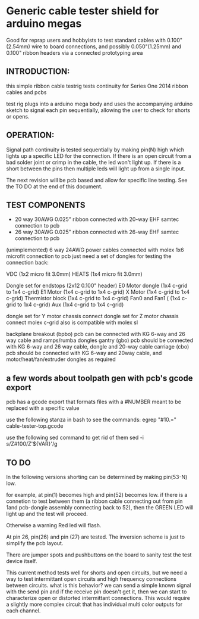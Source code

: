 Generic cable tester shield for arduino megas
=============================================
Good for reprap users and hobbyists to test standard cables with 0.100"(2.54mm) wire to board connections,  and possibly 0.050"(1.25mm) and 0.100" ribbon headers via a connected prototyping area

INTRODUCTION:
-------------
this simple ribbon cable testrig tests continuity for Series One 2014 ribbon cables and pcbs

test rig plugs into a arduino mega body and uses the accompanying arduino
sketch to signal each pin sequentially, allowing the user to check for shorts or opens.

OPERATION:
----------
Signal path continuity is tested sequentially by making pin(N) high which
lights up a specific LED for the connection.  If there is an open circuit from a bad solder joint or crimp
in the cable, the led won't light up.  If there is a short between the pins then multiple leds will light up from a single input. 

The next revision will be pcb based and allow for specific line testing. See
the TO DO at the end of this document.

TEST COMPONENTS
---------------
* 20 way 30AWG 0.025" ribbon connected with 20-way EHF samtec connection to pcb
* 26 way 30AWG 0.025" ribbon connected with 26-way EHF samtec connection to pcb

(unimplemented)
<block>6 way  24AWG power cables connected with molex 1x6 microfit connection to pcb
just need a set of dongles for testing the connection back:

VDC (1x2 micro fit 3.0mm)
HEATS (1x4 micro fit 3.0mm)

Dongle set for endstops (2x12 0.100" header) 
E0 Motor dongle (1x4 c-grid to 1x4 c-grid)
E1 Motor (1x4 c-grid to 1x4 c-grid)
X Motor (1x4 c-grid to 1x4 c-grid)
Thermistor block (1x4 c-grid to 1x4 c-grid)
Fan0 and Fan1 ( (1x4 c-grid to 1x4 c-grid)
Aux   (1x4 c-grid to 1x4 c-grid)

dongle set for Y motor chassis connect
dongle set for Z motor chassis connect
</block>
molex c-grid also is compatible  with molex sl

backplane breakout (bpbo) pcb can be connected with KG 6-way and 26 way cable and ramps/rumba dongles
gantry (gbo) pcb should be connected with KG 6-way and 26 way cable, dongle and 20-way cable
carriage (cbo) pcb should be connected with KG 6-way and 20way cable, and motor/heat/fan/extruder dongles as required

a few words about toolpath gen with pcb's gcode export
------------------------------------------------------
pcb has a gcode export that formats files with a #NUMBER meant to be
replaced with a specific value

use the following stanza in bash to see the commands: 
egrep "#10.=" cable-tester-top.gcode

use the following sed command to get rid of them
sed -i s/Z\#100/Z'${VAR}'/g

TO DO
-----

In the following versions shorting can be determined by making pin(53-N) low.

for example, at pin(1) becomes high and pin(52) becomes low.  if there is a
connetion to test between them (a ribbon cable connecting out from pin 1and pcb-dongle assembly
connecting back to 52), then the GREEN LED will light up and the test
will proceed.  

Otherwise a warning Red led will flash. 

At pin 26,  pin(26) and pin (27)  are tested. The inversion scheme is just to
simplify the pcb layout. 

There are jumper spots and pushbuttons on the board to sanity test the test
device itself.

This current method tests well for shorts and open circuits, but we need a way
to test intermittant open circuits and high frequency connections between
circuits. what is this behavior?  we can send a simple known signal with the send pin and if the
receive pin doesn't get it, then we can start to characterize open or distorted
intermittant connections. This would require a slightly more complex circuit
that has individual multi color outputs for each channel. 
